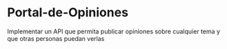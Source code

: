 # Portal-de-Opiniones
Implementar un API que permita publicar opiniones sobre cualquier tema y que otras personas puedan verlas
